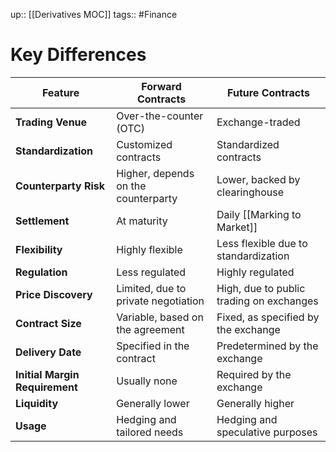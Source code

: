up:: [[Derivatives MOC]]
tags:: #Finance 
# Key Differences

| Feature                        | Forward Contracts                   | Future Contracts                         |
| ------------------------------ | ----------------------------------- | ---------------------------------------- |
| **Trading Venue**              | Over-the-counter (OTC)              | Exchange-traded                          |
| **Standardization**            | Customized contracts                | Standardized contracts                   |
| **Counterparty Risk**          | Higher, depends on the counterparty | Lower, backed by clearinghouse           |
| **Settlement**                 | At maturity                         | Daily [[Marking to Market]]              |
| **Flexibility**                | Highly flexible                     | Less flexible due to standardization     |
| **Regulation**                 | Less regulated                      | Highly regulated                         |
| **Price Discovery**            | Limited, due to private negotiation | High, due to public trading on exchanges |
| **Contract Size**              | Variable, based on the agreement    | Fixed, as specified by the exchange      |
| **Delivery Date**              | Specified in the contract           | Predetermined by the exchange            |
| **Initial Margin Requirement** | Usually none                        | Required by the exchange                 |
| **Liquidity**                  | Generally lower                     | Generally higher                         |
| **Usage**                      | Hedging and tailored needs          | Hedging and speculative purposes         |

